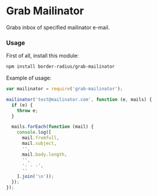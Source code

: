 # Grab Mailinator

Grabs inbox of specified mailinator e-mail.

### Usage

First of all, install this module:

```bash
npm install border-radius/grab-mailinator
```

Example of usage:

```javascript
var mailinator = require('grab-mailinator');

mailinator('test@mailinator.com', function (e, mails) {
  if (e) {
    throw e;
  }

  mails.forEach(function (mail) {
    console.log([
      mail.fromfull,
      mail.subject,
      '',
      mail.body.length,
      '',
      '- - -',
      ''
    ].join('\n'));
  });
});
```